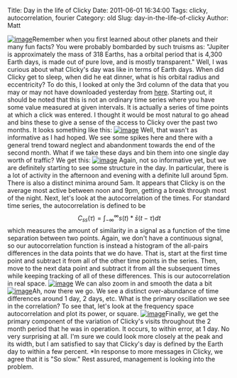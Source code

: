 Title: Day in the life of Clicky
Date: 2011-06-01 16:34:00
Tags: clicky, autocorrelation, fourier
Category: old
Slug: day-in-the-life-of-clicky
Author: Matt


[![image](http://4.bp.blogspot.com/-og-KOzfbR1s/TeepA_j_e3I/AAAAAAAAB64/jboORBAZGsQ/s400/soslow.png)](http://4.bp.blogspot.com/-og-KOzfbR1s/TeepA_j_e3I/AAAAAAAAB64/jboORBAZGsQ/s1600/soslow.png)Remember
when you first learned about other planets and their many fun facts? You
were probably bombarded by such truisms as: "Jupiter is approximately
the mass of 318 Earths, has a orbital period that is 4,300 Earth days,
is made out of pure love, and is mostly transparent." Well, I was
curious about what Clicky's day was like in terms of Earth days. When
did Clicky get to sleep, when did he eat dinner, what is his orbital
radius and eccentricity? To do this, I looked at only the 3rd column of
the data that you may or may not have downloaded yesterday from
[here](http://thevirtuosi.blogspot.com/2011/05/clickin-night-away.html).
Starting out, it should be noted that this is not an ordinary time
series where you have some value measured at given intervals. It is
actually a series of time points at which a click was entered. I thought
it would be most natural to go ahead and bins these to give a sense of
the access to Clicky over the past two months. It looks something like
this:
[![image](http://4.bp.blogspot.com/-CGv4NMXIA_Y/TeenyMR2SEI/AAAAAAAAB6g/_GymFecaR4c/s400/rawtimehist.png)](http://4.bp.blogspot.com/-CGv4NMXIA_Y/TeenyMR2SEI/AAAAAAAAB6g/_GymFecaR4c/s1600/rawtimehist.png)
Well, that wasn't as informative as I had hoped. We see some spikes here
and there with a general trend toward neglect and abandonment towards
the end of the second month. What if we take these days and bin them
into one single day worth of traffic? We get this:
[![image](http://1.bp.blogspot.com/-bmZb_JtN4yg/TefICYE6zMI/AAAAAAAAB7I/xqsCiUjBtQE/s400/oneday-hist.png)](http://1.bp.blogspot.com/-bmZb_JtN4yg/TefICYE6zMI/AAAAAAAAB7I/xqsCiUjBtQE/s1600/oneday-hist.png)
Again, not so informative yet, but we are definitely starting to see
some structure in the day. In particular, there is a lot of activity in
the afternoon and evening with a definite lull around 5pm. There is also
a distinct minima around 5am. It appears that Clicky is on the average
most active between noon and 9pm, getting a break through most of the
night.
Next, let's look at the autocorrelation of the times. For standard time
series, the autocorrelation is defined to be
$$ C_{ss}(\tau) = \int_{-\infty}^{\infty}s(t) * \bar s(t-\tau)
dt $$
which measures the amount of similarity in a signal as a function of the
time separation between two points. Again, we don't have a continuous
signal, so our autocorrelation function is instead a histogram of the
all-pairs differences in the data points that we do have. That is, start
at the first time point and subtract it from all of the other time
points in the series. Then, move to the next data point and subtract it
from all the subsequent times while keeping tracking of all of these
differences. This is our autocorrelation in real space.
[![image](http://2.bp.blogspot.com/-TcTlLQL4ccw/TefSgRN3KrI/AAAAAAAAB7Q/aLHgDXT-ZOU/s400/time-time2-raw.png)](http://2.bp.blogspot.com/-TcTlLQL4ccw/TefSgRN3KrI/AAAAAAAAB7Q/aLHgDXT-ZOU/s1600/time-time2-raw.png)
We can also zoom in and smooth the data a bit
[![image](http://2.bp.blogspot.com/-VRWxWGORJt0/TefSrrD-DHI/AAAAAAAAB7Y/FncLYViZ3Jw/s400/time-time2.png)](http://2.bp.blogspot.com/-VRWxWGORJt0/TefSrrD-DHI/AAAAAAAAB7Y/FncLYViZ3Jw/s1600/time-time2.png)Ah,
now there we go. We see a distinct over-abundance of time differences
around 1 day, 2 days, etc. What is the primary oscillation we see in the
correlation? To see that, let's look at the frequency space
autocorrelation and plot its power, or square.
[![image](http://2.bp.blogspot.com/-CKFrfzY37Uc/TefTfvhS5pI/AAAAAAAAB7g/njevnB4JPac/s400/time-time-power.png)](http://2.bp.blogspot.com/-CKFrfzY37Uc/TefTfvhS5pI/AAAAAAAAB7g/njevnB4JPac/s1600/time-time-power.png)Finally,
we get the primary component of the variation of Clicky's visits
throughout the 2 month period that he was in operation. It occurs, to
within error, at 1 day. No very surprising at all. I'm sure we could
look more closely at the peak and its width, but I am satisfied to say
that Clicky's day is defined by the Earth day to within a few percent.
*In response to more messages in Clicky, we agree that it is "So slow."
Rest assured, management is looking into the problem.
